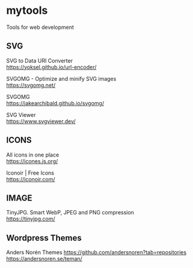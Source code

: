 # mytools
 Tools for web development
 
 ## SVG
 
 SVG to Data URI Converter  
 https://yoksel.github.io/url-encoder/  
 
 SVGOMG - Optimize and minify SVG images  
 https://svgomg.net/
 
 
 SVGOMG  
 https://jakearchibald.github.io/svgomg/
 
 SVG Viewer  
 https://www.svgviewer.dev/
 
 
## ICONS

All icons in one place  
https://icones.js.org/

Iconoir | Free Icons  
https://iconoir.com/

## IMAGE

TinyJPG. Smart WebP, JPEG and PNG compression  
https://tinyjpg.com/

## Wordpress Themes
Anders Norén Themes 
https://github.com/andersnoren?tab=repositories 
https://andersnoren.se/teman/ 

